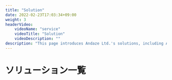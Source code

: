 ```yaml
---
title: "Solution"
date: 2022-02-23T17:03:34+09:00
weight: 3
headerVideo: 
    videoName: "service"
    videoTitle: "Solution"
    videoDescription: ""
description: "This page introduces Andaze Ltd.'s solutions, including AZURE BOT FRAMEWORK, AZURE AI, and other solutions and services."
---
```


# ソリューション一覧